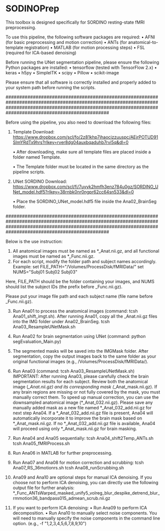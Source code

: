 # SODINOPrep

This toolbox is designed specifically for SORDINO resting-state fMRI preprocessing.

To use this pipeline, the following software packages are required:
	•	AFNI (for basic preprocessing and motion correction)
	•	ANTs (for anatomical-to-template registration)
	•	MATLAB (for motion processing steps)
	•	FSL (required for ICA-based denoising)

Before running the UNet segmentation pipeline, please ensure the following Python packages are installed:
	•	tensorflow (tested with TensorFlow 2.x)
	•	keras
	•	h5py
	•	SimpleITK
	•	scipy
	•	Pillow
	•	scikit-image

Please ensure that all software is correctly installed and properly added to your system path before running the scripts.




##############################################################################################################################################################################################################

Before using the pipeline, you also need to download the following files:

1. Template Download: https://www.dropbox.com/scl/fo/2z81khp7jhaocjzzuuspc/AEjrPOTUD91SlmYRdTx9hrs?rlkey=rver8dg04auxbqaduhb7rvi5q&dl=0

	•	After downloading, make sure all template files are placed inside a folder named Template.

	•	The Template folder must be located in the same directory as the pipeline scripts.

3. UNet SORDINO Download: https://www.dropbox.com/scl/fi/7uyyk2hmfh3enz784u0gz/SORDINO_UNet_model.hdf5?rlkey=38rnbk0nr0ngpr62cc64sn533&dl=0

	•	Place the SORDINO_UNet_model.hdf5 file inside the Ana02_BrainSeg folder.



##############################################################################################################################################################################################################

Below is the use instruction:

1. All anatomical images must be named as *_Anat.nii.gz, and all functional images must be named as *_Func.nii.gz.
2. For each script, modify the folder path and subject names accordingly.
Example: 
set FILE_PATH="/Volumes/ProcessDisk/fMRIData/"
set NUMS="Subj01 Subj02 Subj03"

Here, FILE_PATH should be the folder containing your images, and NUMS should list the subject IDs (the prefix before _Func.nii.gz).

Please put your image file path and each subject name (file name before _Func.nii.gz).

3. Run Ana01 to process the anatomical images (command: tcsh Ana01_shift_imgt.sh). After running Ana01, copy all the _Anat.nii.gz files into the IMG folder under Ana02_BrainSeg.
tcsh Ana03_ResampleUNetMask.sh

4. Run Ana02 for brain segmentation using UNet (command: python segEvaluation_Main.py)

5. The segmented masks will be saved into the IMGMask folder. After segmentation, copy the output images back to the same folder as your original functional images (e.g., /Volumes/ProcessDisk/fMRIData/).

6. Run Ana03 (command: tcsh Ana03_ResampleUNetMask.sh)
IMPORTANT: After running Ana03, please carefully check the brain segmentation results for each subject.
Review both the anatomical image (*_Anat.nii.gz) and its corresponding mask (*_Anat_mask.nii.gz).
If any brain regions are missing or not fully covered by the mask, you must manually correct them.
To speed up manual correction, you can use the downsampled anatomical image (*_Anat_032.nii.gz).
Please save any manually added mask as a new file named *_Anat_032_add.nii.gz for next step Ana04.
If a *_Anat_032_add.nii.gz file is present, Ana04 will automatically incorporate it to improve the brain mask based on *_Anat_mask.nii.gz.
If no *_Anat_032_add.nii.gz file is available, Ana04 will proceed using only *_Anat_mask.nii.gz for brain masking.

8. Run Ana04 and Ana05 sequentially:
tcsh Ana04_shift2Temp_ANTs.sh
tcsh Ana05_fMRIProcess.sh

9. Run Ana06 in MATLAB for further preprocessing.

10. Run Ana07 and Ana08 for motion correction and scrubbing:
tcsh Ana07_RS_36motionrs.sh
tcsh Ana08_runScrubbing.sh

11. Ana09 and Ana10 are optional steps for manual ICA denoising. If you choose not to perform ICA denoising, you can directly use the following output file for further analysis: *_Func_ANTsWarped_masked_unify5_volreg_blur_despike_detrend_blur_rmmotion36_bandpass015_admean_scrub.nii.gz

12. If you want to perform ICA denoising:
	•	Run Ana09 to perform ICA decomposition.
	•	Run Ana10 to manually select noise components.
You will need to manually specify the noise components in the command line option. (e.g., -f "1,2,3,4,5,6,7,8,9,10")
